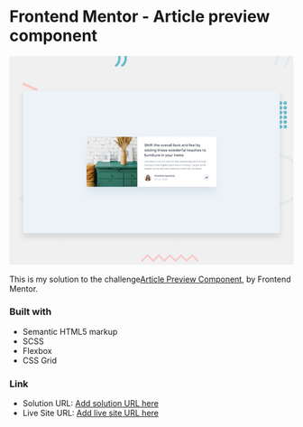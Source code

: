 # Frontend Mentor - Article preview component

![Design preview for the Article preview component coding challenge](./design/desktop-preview.jpg)

This is my solution to the challenge[Article Preview Component](https://www.frontendmentor.io/challenges/article-preview-component-dYBN_pYFT), by Frontend Mentor.


### Built with

- Semantic HTML5 markup
- SCSS
- Flexbox
- CSS Grid

### Link

- Solution URL: [Add solution URL here](https://your-solution-url.com)
- Live Site URL: [Add live site URL here](https://your-live-site-url.com)

